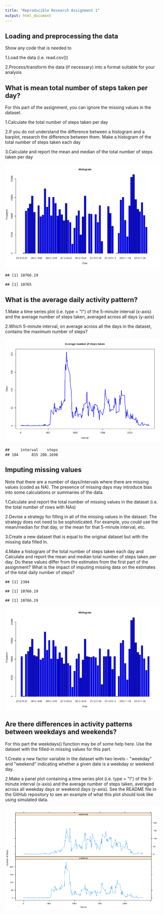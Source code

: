 ```yaml
---
title: "Reproducible Research Assignment 1"
output: html_document
---
```



## Loading and preprocessing the data

Show any code that is needed to

1.Load the data (i.e. read.csv())

2.Process/transform the data (if necessary) into a format suitable for your analysis



## What is mean total number of steps taken per day?

For this part of the assignment, you can ignore the missing values in the dataset.

1.Calculate the total number of steps taken per day

2.If you do not understand the difference between a histogram and a barplot, research the difference between them. Make a histogram of the total number of steps taken each day

3.Calculate and report the mean and median of the total number of steps taken per day

![plot of chunk unnamed-chunk-2](Figs/unnamed-chunk-2-1.png) 

```
## [1] 10766.19
```

```
## [1] 10765
```

## What is the average daily activity pattern?

1.Make a time series plot (i.e. type = "l") of the 5-minute interval (x-axis) and the average number of steps taken, averaged across all days (y-axis)

2.Which 5-minute interval, on average across all the days in the dataset, contains the maximum number of steps?

![plot of chunk unnamed-chunk-3](Figs/unnamed-chunk-3-1.png) 

```
##     interval    steps
## 104      835 206.1698
```

## Imputing missing values

Note that there are a number of days/intervals where there are missing values (coded as NA). The presence of missing days may introduce bias into some calculations or summaries of the data.

1.Calculate and report the total number of missing values in the dataset (i.e. the total number of rows with NAs)

2.Devise a strategy for filling in all of the missing values in the dataset. The strategy does not need to be sophisticated. For example, you could use the mean/median for that day, or the mean for that 5-minute interval, etc.

3.Create a new dataset that is equal to the original dataset but with the missing data filled in.

4.Make a histogram of the total number of steps taken each day and Calculate and report the mean and median total number of steps taken per day. Do these values differ from the estimates from the first part of the assignment? What is the impact of imputing missing data on the estimates of the total daily number of steps?


```
## [1] 2304
```

```
## [1] 10766.19
```

```
## [1] 10766.19
```

![plot of chunk unnamed-chunk-4](Figs/unnamed-chunk-4-1.png) 

## Are there differences in activity patterns between weekdays and weekends?

For this part the weekdays() function may be of some help here. Use the dataset with the filled-in missing values for this part.

1.Create a new factor variable in the dataset with two levels - "weekday" and "weekend" indicating whether a given date is a weekday or weekend day.

2.Make a panel plot containing a time series plot (i.e. type = "l") of the 5-minute interval (x-axis) and the average number of steps taken, averaged across all weekday days or weekend days (y-axis). See the README file in the GitHub repository to see an example of what this plot should look like using simulated data.

![plot of chunk unnamed-chunk-5](Figs/unnamed-chunk-5-1.png) 
